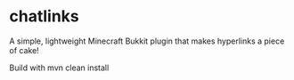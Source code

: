 # chatlinks
A simple, lightweight Minecraft Bukkit plugin that makes hyperlinks a piece of cake! 

Build with mvn clean install

